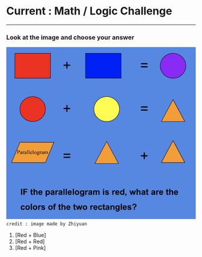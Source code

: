 # Current : Math / Logic Challenge
---

### Look at the image and choose your answer  
![question](../images/mathQ1.png)  
`credit : image made by Zhiyuan`  

1. [Red + Blue]
2. [Red + Red]
3. [Red + Pink]
